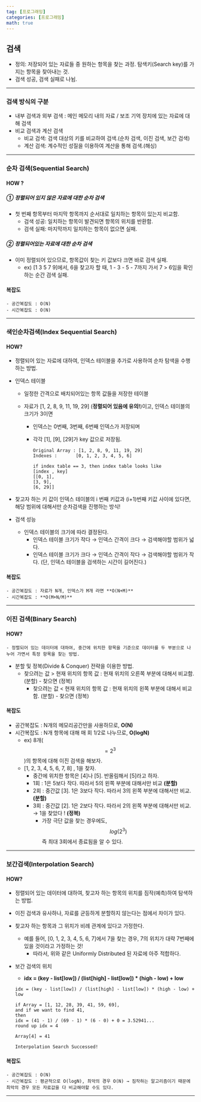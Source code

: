 ```yaml
---
tag: [프로그래밍]
categories: [프로그래밍]
math: true
---
```


## 검색

- 정의: 저장되어 있는 자료들 중 원하는 항목을 찾는 과정. 탐색키(Search key)를 가지는 항목을 찾아내는 것.
- 검색 성공, 검색 실패로 나뉨.

---

### 검색 방식의 구분

- 내부 검색과 외부 검색 : 메인 메모리 내의 자료 / 보조 기억 장치에 있는 자료에 대해 검색
- 비교 검색과 계산 검색
  - 비교 검색: 검색 대상의 키를 비교하여 검색.(순차 검색, 이진 검색, 보간 검색)
  - 계산 검색: 계수적인 성질을 이용하여 계산을 통해 검색.(해싱)

---

### 순차 검색(Sequential Search)

#### HOW ? 

##### **① 정렬되어 있지 않은 자료에 대한 순차 검색**

- 첫 번째 항목부터 마지막 항목까지 순서대로 일치하는 항목이 있는지 비교함.
  - 검색 성공: 일치하는 항목이 발견되면 항목의 위치를 반환함.
  - 검색 실패: 마지막까지 일치하는 항목이 없으면 실패. 

##### **② 정렬되어있는 자료에 대한 순차 검색**

 - 이미 정렬되어 있으므로, 항목값이 찾는 키 값보다 크면 바로 검색 실패.
   	- ex) [1 3 5 7 9]에서, 6을 찾고자 할 때, 1 - 3 - 5 - 7까지 가서 7 > 6임을 확인하는 순간 검색 실패.

#### 복잡도

	- 공간복잡도 : O(N)
	- 시간복잡도 : O(N)

---

### 색인순차검색(Index Sequential Search)

#### HOW?

 - 정렬되어 있는 자료에 대하여, 인덱스 테이블을 추가로 사용하여 순차 탐색을 수행하는 방법.

 - 인덱스 테이블 

    - 일정한 간격으로 배치되어있는 항목 값들을 저장한 테이블

    - 자료가 [1, 2, 8, 9, 11, 19, 29] (**정렬되어 있음에 유의!**)이고, 인덱스 테이블의 크기가 3이면

       - 인덱스는 0번째, 3번째, 6번째 인덱스가 저장되며

       - 각각 [1], [9], [29]가 key 값으로 저장됨.

         ```
         Original Array : [1, 2, 8, 9, 11, 19, 29]
         Indexes : 		 [0, 1, 2, 3, 4, 5, 6]
         
         if index table == 3, then index table looks like
         [index , key]
         [[0, 1],
         [3, 9],
         [6, 29]]
         ```

- 찾고자 하는 키 값이 인덱스 테이블의 i 번째 키값과 (i+1)번째 키값 사이에 있다면, 해당 범위에 대해서만 순차검색을 진행하는 방식!
- 검색 성능
  - 인덱스 테이블의 크기에 따라 결정된다.
    - 인덱스 테이블 크기가 작다 → 인덱스 간격이 크다 → 검색해야할 범위가 넓다.
    - 인덱스 테이블 크기가 크다 → 인덱스 간격이 작다 → 검색해야할 범위가 작다. (단, 인덱스 테이블을 검색하는 시간이 길어진다.)

#### 복잡도

	- 공간복잡도 : 자료가 N개, 인덱스가 M개 라면 **O(N+M)**
	- 시간복잡도 : **O(M+N/M)**

---

### 이진 검색(Binary Search)

#### HOW?

	- 정렬되어 있는 데이터에 대하여, 중간에 위치한 항목을 기준으로 데이터를 두 부분으로 나누어 가면서 특정 항목을 찾는 방법.
 - 분할 및 정복(Divide & Conquer) 전략을 이용한 방법.
   	- 찾으려는 값 > 현재 위치의 항목 값 : 현재 위치의 오른쪽 부분에 대해서 비교함. (분할) - 찾으면 (정복)
      	- 찾으려는 값 < 현재 위치의 항목 값 : 현재 위치의 왼쪽 부분에 대해서 비교함. (분할) - 찾으면 (정복)

#### 복잡도

 - 공간복잡도 : N개의 메모리공간만을 사용하므로, **O(N)**
 - 시간복잡도 : N개 항목에 대해 매 회 1/2로 나누므로, **O(logN)**
    - ex) 8개($$=2^3$$)의 항목에 대해 이진 검색을 해보자.
    - [1, 2, 3, 4, 5, 6, 7, 8] , 1을 찾자.
       - 중간에 위치한 항목은 [4]나 [5]. 반올림해서 [5]라고 하자.
       - 1회 : 1은 5보다 작다. 따라서 5의 왼쪽 부분에 대해서만 비교 **(분할)**
       - 2회 : 중간값 [3]. 1은 3보다 작다. 따라서 3의 왼쪽 부분에 대해서만 비교. **(분할)**
       - 3회 : 중간값 [2]. 1은 2보다 작다. 따라서 2의 왼쪽 부분에 대해서만 비교. → 1을 찾았다 ! **(정복)**
         - 가장 극단 값을 찾는 경우에도, $$log(2^3)$$ 즉 최대 3회에서 종료됨을 알 수 있다.

---

### 보간검색(Interpolation Search)

#### HOW?

 - 정렬되어 있는 데이터에 대하여, 찾고자 하는 항목의 위치를 짐작(예측)하여 탐색하는 방법.

 - 이진 검색과 유사하나, 자료를 균등하게 분할하지 않는다는 점에서 차이가 있다.

 - 찾고자 하는 항목과 그 위치가 비례 관계에 있다고 가정한다.

   	- 예를 들어, [0, 1, 2, 3, 4, 5, 6, 7]에서 7을 찾는 경우, 7의 위치가 대략 7번째에 있을 것이라고 가정하는 것!
      	- 따라서, 위와 같은 Uniformly Distributed 된 자료에 아주 적합하다.

 - 보간 검색의 위치 

    - **idx = (key - list[low]) / (list[high] - list[low]) * (high - low) + low**

   ```
   idx = (key - list[low]) / (list[high] - list[low]) * (high - low) + low
   
   if Array = [1, 12, 28, 39, 41, 59, 69],
   and if we want to find 41,
   then
   idx = (41 - 1) / (69 - 1) * (6 - 0) + 0 = 3.52941...
   round up idx = 4
   
   Array[4] = 41
   
   Interpolation Search Successed!
   ```

#### 복잡도

	- 공간복잡도 : O(N)
	- 시간복잡도 : 평균적으로 O(logN), 최악의 경우 O(N) → 짐작하는 알고리즘이기 때문에 최악의 경우 모든 자료값을 다 비교해야할 수도 있다.
---

